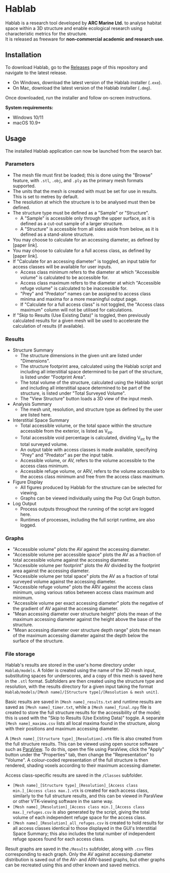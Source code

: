 # Hablab

Hablab is a research tool developed by **ARC Marine Ltd.** to analyse habitat space within a 3D structure and enable ecological research using characteristic metrics for the structure.<br>
It is released as freeware for **non-commercial academic and research use**.

## Installation

To download Hablab, go to the [Releases](https://github.com/Kyle-ARCMarine/hablab/releases) page of this repository and navigate to the latest release.
- On Windows, download the latest version of the Hablab installer (`.exe`).
- On Mac, download the latest version of the Hablab installer (`.dmg`).

Once downloaded, run the installer and follow on-screen instructions.

**System requirements:**
- Windows 10/11
- macOS 10.9+

## Usage

The installed Hablab application can now be launched from the search bar.

### Parameters

- The mesh file must first be loaded; this is done using the "Browse" feature, with `.stl`, `.obj`, and `.ply` as the primary mesh formats supported.
- The units that the mesh is created with must be set for use in results. This is set to metres by default.
- The resolution at which the structure is to be analysed must then be defined.
- The structure type must be defined as a "Sample" or "Structure".
  - A "Sample" is accessible only through the upper surface, as it is defined as a cut-out sample of a larger structure.
  - A "Structure" is accessible from all sides aside from below, as it is defined as a stand-alone structure.
- You may choose to calculate for an accessing diameter, as defined by [paper link].
- You may choose to calculate for a full access class, as defined by [paper link].
- If "Calculate for an accessing diameter" is toggled, an input table for access classes will be available for user inputs.
  - Access class minimum refers to the diameter at which "Accessible volume" is calculated to be accessible for.
  - Access class maximum refers to the diameter at which "Accessible refuge volume" is calculated to be inaccessible for.
  - "Prey" and "Predator" names can be assigned to access class minima and maxima for a more meaningful output page.
  - If "Calculate for a full access class" is not toggled, the "Access class maximum" column will not be utilised for calculations.
- If "Skip to Results (Use Existing Data)" is toggled, then previously calculated results for a given mesh will be used to accelerate the calculation of results (if available).

### Results

- Structure Summary
  - The structure dimensions in the given unit are listed under "Dimensions".
  - The structure footprint area, calculated using the Hablab script and including all interstitial space determined to be part of the structure, is listed under "Footprint Area".
  - The total volume of the structure, calculated using the Hablab script and including all interstitial space determined to be part of the structure, is listed under "Total Surveyed Volume".
  - The "View Structure" button loads a 3D view of the input mesh.
- Analysis Summary
  - The mesh unit, resolution, and structure type as defined by the user are listed here.
- Interstitial Space Summary
  - Total accessible volume, or the total space within the structure accessible from the exterior, is listed as V<sub>int</sub>.
  - Total accessible void percentage is calculated, dividing V<sub>int</sub> by the total surveyed volume.
  - An output table with access classes is made available, specifying "Prey" and "Predator" as per the input table.
  - Accessible volume, or AV, refers to the volume accessible to the access class minimum.
  - Accessible refuge volume, or ARV, refers to the volume accessible to the access class minimum and free from the access class maximum.
- Figure Display
  - All figures produced by Hablab for the structure can be selected for viewing.
  - Graphs can be viewed individually using the Pop Out Graph button.
- Log Output
  - Process outputs throughout the running of the script are logged here.
  - Runtimes of processes, including the full script runtime, are also logged.

### Graphs

- "Accessible volume" plots the AV against the accessing diameter.
- "Accessible volume per accessible space" plots the AV as a fraction of total accessible volume against the accessing diameter.
- "Accessible volume per footprint" plots the AV divided by the footprint area against the accessing diameter.
- "Accessible volume per total space" plots the AV as a fraction of total surveyed volume against the accessing diameter.
- "Accessible refuge volume" plots the ARV against the access class minimum, using various ratios between access class maximum and minimum.
- "Accessible volume per exact accessing diameter" plots the negative of the gradient of AV against the accessing diameter.
- "Mean accessing diameter over structure height" plots the mean of the maximum accessing diameter against the height above the base of the structure.
- "Mean accessing diameter over structure depth range" plots the mean of the maximum accessing diameter against the depth below the surface of the structure.

### File storage

Hablab's results are stored in the user's home directory under `Hablab/models`. A folder is created using the name of the 3D mesh input, substituting spaces for underscores, and a copy of this mesh is saved here in the `.stl` format. Subfolders are then created using the structure type and resolution, with the results directory for a given input taking the format `Hablab/models/[Mesh name]/[Structure type]/[Resolution & mesh unit]`.

Basic results are saved in `[Mesh name]_results.txt` and runtime results are saved as `[Mesh name]_timer.txt`, while a `[Mesh name]_final.npy` file is created to store the full structure results for the accessibility of the model; this is used with the "Skip to Results (Use Existing Data)" toggle. A separate `[Mesh name]_maxima.csv` lists all local maxima found in the structure, along with their positions and maximum accessing diameter.

A `[Mesh name]_[Structure type]_[Resolution].vtk` file is also created from the full structure results. This can be viewed using open source software such as [ParaView](https://www.paraview.org/). To do this, open the file using ParaView, click the "Apply" button under the "Properties" tab, then change the "Representation" to "Volume". A colour-coded representation of the full structure is then rendered, shading voxels according to their maximum accessing diameter.

Access class-specific results are saved in the `/Classes` subfolder. 
- `[Mesh name]_[Structure type]_[Resolution]_[Access class min.]_[Access class max.].vtk` is created for each access class, similarly to the full structure results, and this can be viewed in ParaView or other VTK-viewing software in the same way.
- `[Mesh name]_[Resolution]_[Access class min.]_[Access class max.]_refuges.csv` is also generated by the script, giving the total volume of each independent refuge space for the access class. 
- `[Mesh name]_[Resolution]_all_refuges.csv` is created to hold results for all access classes identical to those displayed in the GUI's Interstitial Space Summary; this also includes the total number of independent refuge spaces found for each access class.

Result graphs are saved in the `/Results` subfolder, along with `.csv` files corresponding to each graph. Only the AV against accessing diameter distribution is saved out of the AV- and ARV-based graphs, but other graphs can be recreated using this and other known and saved metrics.
